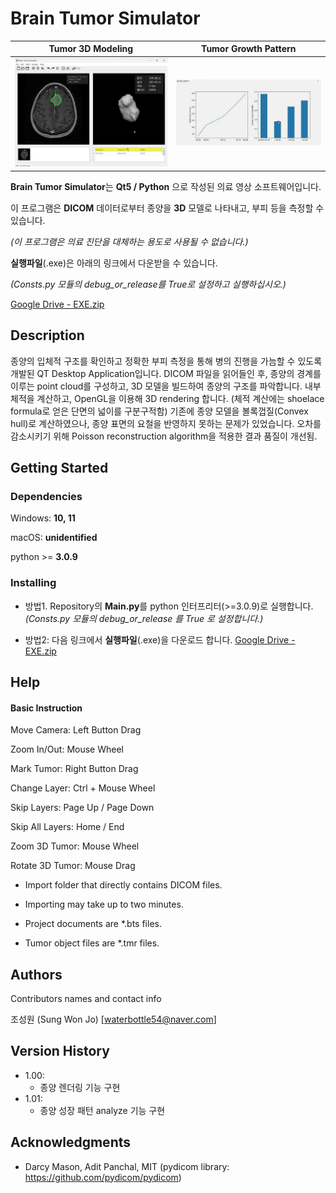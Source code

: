 # Brain Tumor Simulator

Tumor 3D Modeling             |  Tumor Growth Pattern
:-------------------------:|:-------------------------:
![](https://github.com/waterbottle54/tumor_simulator/blob/main/demo-model.png) | ![](https://github.com/waterbottle54/tumor_simulator/blob/main/demo-graph.png)

**Brain Tumor Simulator**는 **Qt5 / Python** 으로 작성된 의료 영상 소프트웨어입니다.

이 프로그램은 **DICOM** 데이터로부터 종양을 **3D** 모델로 나타내고, 부피 등을 측정할 수 있습니다.

*(이 프로그램은 의료 진단을 대체하는 용도로 사용될 수 없습니다.)*

**실행파일**(.exe)은 아래의 링크에서 다운받을 수 있습니다. 

*(Consts.py 모듈의 debug_or_release를 True로 설정하고 실행하십시오.)*

[Google Drive - EXE.zip](https://drive.google.com/file/d/1jTMRluP4cpLhTS-4g9lGYfiC0SxKQW2w/view?usp=sharing)


## Description

종양의 입체적 구조를 확인하고 정확한 부피 측정을 통해 병의 진행을 가늠할 수 있도록 개발된 QT Desktop Application입니다.
DICOM 파일을 읽어들인 후, 종양의 경계를 이루는 point cloud를 구성하고, 3D 모델을 빌드하여 종양의 구조를 파악합니다. 
내부 체적을 계산하고, OpenGL을 이용해 3D rendering 합니다. (체적 계산에는 shoelace formula로 얻은 단면의 넓이를 구분구적함) 
기존에 종양 모델을 볼록껍질(Convex hull)로 계산하였으나, 종양 표면의 요철을 반영하지 못하는 문제가 있었습니다. 
오차를 감소시키기 위해 Poisson reconstruction algorithm을 적용한 결과 품질이 개선됨. 


## Getting Started

### Dependencies

Windows: **10, 11**

macOS: **unidentified**

python >= **3.0.9**

### Installing

* 방법1. Repository의 **Main.py**를 python 인터프리터(>=3.0.9)로 실행합니다. *(Consts.py 모듈의 debug_or_release 를 True 로 설정합니다.)*
  
* 방법2: 다음 링크에서 **실행파일**(.exe)을 다운로드 합니다. [Google Drive - EXE.zip](https://drive.google.com/file/d/1jTMRluP4cpLhTS-4g9lGYfiC0SxKQW2w/view?usp=sharing)


## Help

#### Basic Instruction

Move Camera: Left Button Drag

Zoom In/Out: Mouse Wheel

Mark Tumor: Right Button Drag

Change Layer: Ctrl + Mouse Wheel

Skip Layers: Page Up / Page Down

Skip All Layers: Home / End

Zoom 3D Tumor: Mouse Wheel

Rotate 3D Tumor: Mouse Drag

* Import folder that directly contains DICOM files.

* Importing may take up to two minutes.

* Project documents are *.bts files.

* Tumor object files are *.tmr files.


## Authors

Contributors names and contact info

조성원 (Sung Won Jo)
[waterbottle54@naver.com]


## Version History

* 1.00:
    * 종양 렌더링 기능 구현
* 1.01:
    * 종양 성장 패턴 analyze 기능 구현


## Acknowledgments

* Darcy Mason, Adit Panchal, MIT (pydicom library: https://github.com/pydicom/pydicom)




